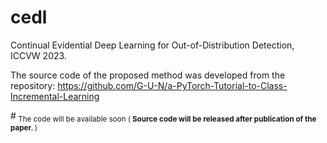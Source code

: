 # cedl
Continual Evidential Deep Learning for Out-of-Distribution Detection, ICCVW 2023.

The source code of the proposed method was developed from the repository: https://github.com/G-U-N/a-PyTorch-Tutorial-to-Class-Incremental-Learning

#<sub> The code will be available soon (<strong> Source code will be released after publication of the paper. </strong>)</sub>
